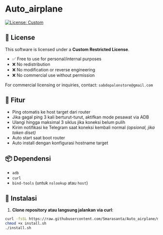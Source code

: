 # Auto_airplane

[![License: Custom](https://img.shields.io/badge/license-restricted-red)](./LICENSE)

## 🚫 License
This software is licensed under a **Custom Restricted License**.

- ✅ Free to use for personal/internal purposes  
- ❌ No redistribution  
- ❌ No modification or reverse engineering  
- ❌ No commercial use without permission

For commercial licensing or inquiries, contact: `sabdopalonstore@gmail.com`

## 🔧 Fitur
- Ping otomatis ke host target dari router
- Jika gagal ping 3 kali berturut-turut, aktifkan mode pesawat via ADB
- Ulangi hingga maksimal 3 siklus jika koneksi belum pulih
- Kirim notifikasi ke Telegram saat koneksi kembali normal *(opsional, jika token diset)*
- Auto start saat boot router
- Auto install dengan konfigurasi hostname target

## 📦 Dependensi
- `adb`
- `curl`
- `bind-tools` (untuk `nslookup` atau `host`)

## 🚀 Instalasi

1. **Clone repository atau langsung jalankan via curl**:

```sh
curl -fsSL https://raw.githubusercontent.com/Smarasanta/Auto_airplane/main/install.sh -o install.sh
chmod +x install.sh
./install.sh
